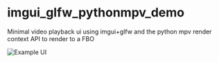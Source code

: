 # imgui_glfw_pythonmpv_demo
Minimal video playback ui using imgui+glfw and the python mpv render context API to render to a FBO

![Example UI](https://github.com/dfaker/imgui_glfw_pythonmpv_demo/raw/main/player_ui.png)

